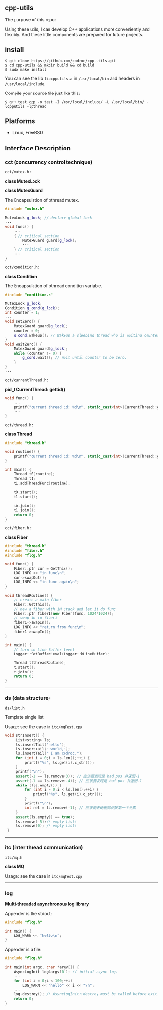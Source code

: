 ## cpp-utils

The purpose of this repo:

Using these utils, I can develop C++ applications more conveniently and flexibly. And these little components are prepared for future projects.



## install

```SHELL
$ git clone https://github.com/codroc/cpp-utils.git
$ cd cpp-utils && mkdir build && cd build
$ sudo make install
```

You can see the lib `libcpputils.a` in `/usr/local/bin` and headers in `/usr/local/include`.

Compile your source file just like this:

```SHELL
$ g++ test.cpp -o test -I /usr/local/include/ -L /usr/local/bin/ -lcpputils -lpthread
```



## Platforms

- Linux, FreeBSD



## Interface Description

### cct (concurrency control technique)

`cct/mutex.h:`

**class MutexLock**

**class MutexGuard**

The Encapsulation of pthread mutex.

```c++
#include "mutex.h"

MutexLock g_lock; // declare global lock
···
void func() {
    ···
    { // critical section
		MutexGuard guard(g_lock);
        ···
	} // critical section
    ···
}
```



`cct/condition.h:`

**class Condition**

The Encapsulation of pthread condition variable.

```C++
#include "condition.h"

MutexLock g_lock;
Condition g_cond(g_lock);
int counter = 1;
···
void setZero() {
    MutexGuard guard(g_lock);
    counter = 0;
    g_cond.wakeup(); // Wakeup a sleeping thread who is waiting counter to be zero.
}
void waitZero() {
    MutexGuard guard(g_lock);
    while (counter != 0) {
        g_cond.wait(); // Wait until counter to be zero.
    }
}
···
```



`cct/currentThread.h:`

**pid_t CurrentThread::gettid()**

```C++
void func() {
    ...
    printf("current thread id: %d\n", static_cast<int>(CurrentThread::gettid()));
    ···
}
```



`cct/thread.h:`

**class Thread**

```C++
#include "thread.h"

void routine() {
    printf("current thread id: %d\n", static_cast<int>(CurrentThread::gettid()));
}

int main() {
    Thread t0(routine);
    Thread t1;
    t1.addThreadFunc(routine);
    
    t0.start();
    t1.start();
    
    t0.join();
    t1.join();
    return 0;
}
```

`cct/fiber.h:`

**class Fiber**

```C++
#include "thread.h"
#include "fiber.h"
#include "flog.h"

void func() {
    Fiber::ptr cur = GetThis();
    LOG_INFO << "in func\n";   
    cur->swapOut();
    LOG_INFO << "in func again\n";   
}

void threadRoutine() {
    // create a main fiber
    Fiber::GetThis();
    // new a fiber with 1M stack and let it do func
    Fiber::ptr fiber1(new Fiber(func, 1024*1024));
    // swap in to fiber1
    fiber1->swapIn();
    LOG_INFO << "return from func\n";   
    fiber1->swapIn();
}

int main() {
    // turn on Line Buffer Level
    Logger::SetBufferLevel(Logger::kLineBuffer);

    Thread t(threadRoutine);
    t.start();
    t.join();
    return 0;
}
```


---

### ds (data structure)

`ds/list.h`

Template single list

Usage: see the case in `itc/mqTest.cpp`

```C++
void strInsert() {
     List<string> ls;
     ls.insertTail("hello");
     ls.insertTail(" world,");
     ls.insertTail(" I am codroc.");
     for (int i = 0;i < ls.len();++i) {
         printf("%s", ls.get(i).c_str());
     }
     printf("\n");
     assert(-1 == ls.remove(3)); // 应该要发现是 bad pos 并返回-1
     assert(-1 == ls.remove(-4)); // 应该要发现是 bad pos 并返回-1
     while (!ls.empty()) {
         for (int i = 0;i < ls.len();++i) {
             printf("%s", ls.get(i).c_str());
         }
         printf("\n");
         int ret = ls.remove(-1); // 应该能正确删除倒数第一个元素
     }
     assert(ls.empty() == true);
     ls.remove(-5);// empty list!
     ls.remove(0); // empty list!
 }
```



---

### itc (inter thread communication)

`itc/mq.h`

**class MQ**

Usage: see the case in `itc/mqTest.cpp`



---

### log

**Multi-threaded asynchronous log library**

Appender is the stdout:

```C++
#include "flog.h"

int main() {
    LOG_WARN << "hello\n";
}
```

Appender is a file:

```C++
#include "flog.h"

int main(int argc, char *argv[]) {
    AsyncLogInit log(argv[0]); // initial async log.
    ···
    for (int i = 0;i < 100;++i)
    	LOG_WARN << "hello" << i << "\n";
    ···
    log.destroy(); // AsyncLogInit::destroy must be called before exit!
    return 0;
}
```

